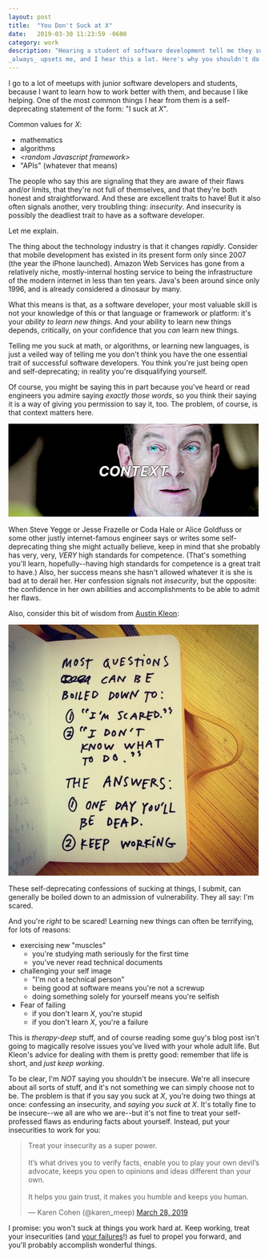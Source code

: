 ```yaml
---
layout: post
title:  "You Don't Suck at X"
date:   2019-03-30 11:23:59 -0600
category: work
description: "Hearing a student of software development tell me they suck at something
_always_ upsets me, and I hear this a lot. Here's why you shouldn't do it."
---
```

I go to a lot of meetups with junior software developers and students, because
I want to learn how to work better with them, and because I like helping.
One of the most common things I hear from them is a self-deprecating statement
of the form: "I suck at _X_".

Common values for _X_:
- mathematics
- algorithms
- _\<random Javascript framework\>_
- "APIs" (whatever that means)

The people who say this are signaling that they are aware of their flaws and/or
limits, that they're not full of themselves, and that they're both honest and
straightforward. And these are excellent traits to have! But it also often
signals another, very troubling thing: *insecurity*. And insecurity is possibly
the deadliest trait to have as a software developer.

Let me explain.

The thing about the technology industry is that it changes _rapidly_. Consider
that mobile development has existed in its present form only since 2007 (the
year the iPhone launched). Amazon Web Services has gone from a relatively niche,
mostly-internal hosting service to being the infrastructure of the modern
internet in less than ten years. Java's been around since only 1996, and is
already considered a dinosaur by many.

What this means is that, as a software developer, your most valuable skill is
not your knowledge of this or that language or framework or platform: it's your
_ability to learn new things_. And your ability to learn new things depends,
critically, on your confidence that you _can_ learn new things.

Telling me you suck at math, or algorithms, or learning new languages, is just a
veiled way of telling me you don't think you have the one essential trait of
successful software developers. You think you're just being open and
self-deprecating; in reality you're disqualifying yourself.

Of course, you might be saying this in part because you've heard or read
engineers you admire saying _exactly those words_, so you think their saying it
is a way of giving you permission to say it, too. The problem, of course, is
that context matters here.

![Context is for kings](/assets/img/context.gif)

When Steve Yegge or Jesse Frazelle or Coda Hale or Alice Goldfuss or some other
justly internet-famous engineer says or writes some self-deprecating thing she
might actually believe, keep in mind that she probably has very, very, _VERY_
high standards for competence.  (That's something you'll learn,
hopefully--having high standards for competence is a great trait to have.) Also,
her success means she hasn't allowed whatever it is she is bad at to derail her.
Her confession signals not _insecurity_, but the opposite: the confidence in her
own abilities and accomplishments to be able to admit her flaws.

Also, consider this bit of wisdom from [Austin Kleon](http://austinkleon.com):

![Austin Kleon on Insecurity](/assets/img/fear.jpg)

These self-deprecating confessions of sucking at things, I submit, can generally
be boiled down to an admission of vulnerability. They all say: I'm scared.

And you're _right_ to be scared! Learning new things can often be terrifying,
for lots of reasons:
- exercising new "muscles"
  - you're studying math seriously for the first time
  - you've never read technical documents
- challenging your self image
  - "I'm not a technical person"
  - being good at software means you're not a screwup
  - doing something solely for yourself means you're selfish
- Fear of failing
  - if you don't learn _X_, you're stupid
  - if you don't learn _X_, you're a failure

This is _therapy-deep_ stuff, and of course reading some guy's blog post isn't
going to magically resolve issues you've lived with your whole adult life. But
Kleon's advice for dealing with them is pretty good: remember that life
is short, and _just keep working_.

To be clear, I'm _NOT_ saying you shouldn't be insecure. We're all insecure
about all sorts of stuff, and it's not something we can simply choose not to be.
The problem is that if you say you suck at _X_, you're doing two things at once:
confessing an insecurity, and _saying you suck at X_. It's totally fine to be
insecure--we all are who we are--but it's not fine to treat your self-professed
flaws as enduring facts about yourself. Instead, put your insecurities to work
for you:

<blockquote class="twitter-tweet" data-lang="en"><p lang="en" dir="ltr">Treat your insecurity as a super power. <br><br>It’s what drives you to verify facts, enable you to play your own devil’s advocate, keeps you open to opinions and ideas different than your own.<br><br>It helps you gain trust, it makes you humble and keeps you human.</p>&mdash; Karen Cohen (@karen_meep) <a href="https://twitter.com/karen_meep/status/1111123109510344706?ref_src=twsrc%5Etfw">March 28, 2019</a></blockquote> <script async src="https://platform.twitter.com/widgets.js" charset="utf-8"></script> 



I promise: you won't suck at things you work hard at. Keep working, treat your
insecurities (and [your
failures](https://www.makers.com/blog/abby-wambach-make-failure-your-fuel-barnard-commencement-speech)!)
as fuel to propel you forward, and you'll probably accomplish wonderful things.
